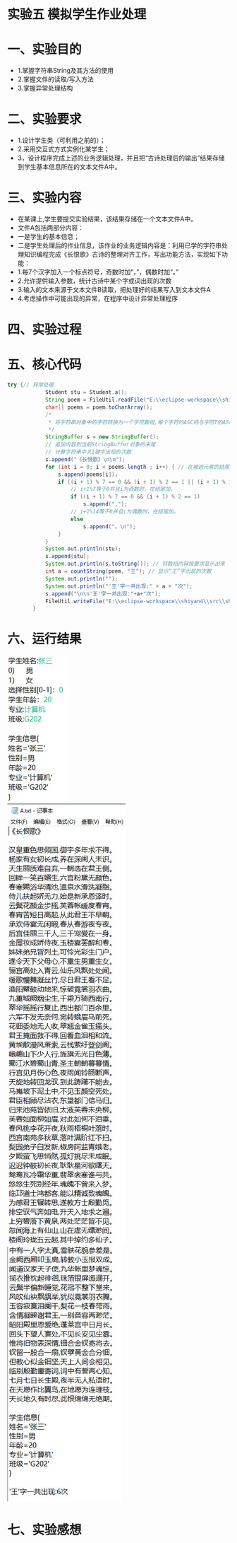 # 实验五 模拟学生作业处理
# 一、实验目的
* 1.掌握字符串String及其方法的使用
* 2.掌握文件的读取/写入方法
* 3.掌握异常处理结构
# 二、实验要求
* 1.设计学生类（可利用之前的）；
* 2.采用交互式方式实例化某学生；
* 3，设计程序完成上述的业务逻辑处理，并且把“古诗处理后的输出”结果存储到学生基本信息所在的文本文件A中。
# 三、实验内容
* 在某课上,学生要提交实验结果，该结果存储在一个文本文件A中。
* 文件A包括两部分内容：
* 一是学生的基本信息；
* 二是学生处理后的作业信息，该作业的业务逻辑内容是：利用已学的字符串处理知识编程完成《长恨歌》古诗的整理对齐工作，写出功能方法，实现如下功能：
* 1.每7个汉字加入一个标点符号，奇数时加“，”，偶数时加“。”
* 2.允许提供输入参数，统计古诗中某个字或词出现的次数
* 3.输入的文本来源于文本文件B读取，把处理好的结果写入到文本文件A
* 4.考虑操作中可能出现的异常，在程序中设计异常处理程序
# 四、实验过程
# 五、核心代码
```java
try {// 异常处理
			Student stu = Student.a();
			String poem = FileUtil.readFile("E:\\eclipse-workspace\\shiyan4\\src\\shiyan4\\B.txt");
			char[] poems = poem.toCharArray();
			/*
			 * 将字符串对象中的字符转换为一个字符数组,每个字符的ASC码与字符T的ASC码进行二进制异或运算。 最后把结果转换回字符。
			 */
			StringBuffer s = new StringBuffer();
			// 追加内容到当前StringBuffer对象的末尾
			// 计算字符串中关1键字出现的次数
			s.append("《长恨歌》\n\n");	
			for (int i = 0; i < poems.length ; i++) { // 在被选元素的结尾插入符号
				s.append(poems[i]);
				if ((i + 1) % 7 == 0 && (i + 1) % 2 == 1 || (i + 1) % 14 == 0 && (i + 1) % 2 == 0) {
					// i+1%7等于0并且i为奇数时，在结尾加，
					if ((i + 1) % 7 == 0 && (i + 1) % 2 == 1)
						s.append(",");
					// i+1%14等于0并且i为偶数时，在结尾加。
					else
						s.append("。\n");
				}
			}
			System.out.println(stu);
			s.append(stu);
			System.out.println(s.toString()); // 将数组内容按要求显示出来
			int a = countString(poem, "王"); // 显示“王”字出现的次数
			System.out.println("");
			System.out.println("'王'字一共出现:" + a + "次");
			s.append("\n\n'王'字一共出现:"+a+"次");
			FileUtil.writeFile("E:\\eclipse-workspace\\shiyan4\\src\\shiyan4\\A.txt", s.toString().split("\n"));
		}
```
# 六、运行结果
![1](https://github.com/wangjianwei-eng/java4/blob/main/src/%E6%8D%95%E8%8E%B7.JPG)<br/>
![2](https://github.com/wangjianwei-eng/java4/blob/main/src/%E6%8D%95%E8%8E%B72.JPG)<br/>
![3](https://github.com/wangjianwei-eng/java4/blob/main/src/%E6%8D%95%E8%8E%B73.JPG)<br/>
# 七、实验感想
